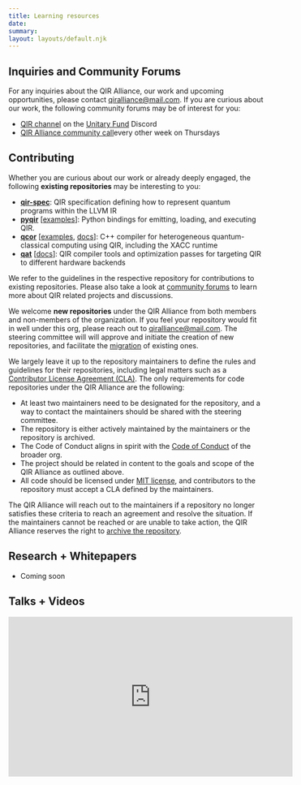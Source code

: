 ```yaml
---
title: Learning resources
date: 
summary: 
layout: layouts/default.njk
---
```


## Inquiries and Community Forums

For any inquiries about the QIR Alliance, our work and upcoming opportunities, please contact [qiralliance@mail.com](mailto:qiralliance@mail.com). If you are curious about our work, the following community forums may be of interest for you:

- [QIR channel](https://discord.com/channels/764231928676089909/920935966586306631) on the [Unitary Fund](https://unitary.fund/) Discord
- [QIR Alliance community call](https://calendar.google.com/calendar/event?eid=NnJua2o0M2hqOGQyODZrdHAxYW82djg2Z2RfMjAyMjAyMDNUMTczMDAwWiBjX21ncWRxNmhqMmlzaTRkNmg0NjdrZnF2ZzYwQGc)every other week on Thursdays

## Contributing

Whether you are curious about our work or already deeply engaged, the following
**existing repositories** may be interesting to you:

- [**qir-spec**](https://github.com/qir-alliance/qir-spec): QIR specification defining how to represent quantum programs within the LLVM IR
- [**pyqir**](https://github.com/qir-alliance/pyqir) [[examples](https://github.com/qir-alliance/pyqir/tree/main/examples)]: Python bindings for emitting, loading, and executing QIR.
- [**qcor**](https://github.com/qir-alliance/qcor) [[examples](https://github.com/qir-alliance/qcor/tree/master/examples), [docs](https://aide-qc.github.io/deploy/lang_spec/)]: C++ compiler for heterogeneous quantum-classical computing using QIR, including the XACC runtime
- [**qat**](https://github.com/qir-alliance/qat) [[docs](https://qir-alliance.github.io/qat/)]: QIR compiler tools and optimization passes for targeting QIR to different hardware backends

We refer to the guidelines in the respective repository for contributions to existing repositories. Please also take a look at [community forums](#inquiries-and-community-forums) to learn more about QIR related projects and discussions.

We welcome **new repositories** under the QIR Alliance from both members and non-members of the organization. If you feel your repository would fit in well under this org, please reach out to [qiralliance@mail.com](mailto:qiralliance@mail.com). The steering committee will will approve and initiate the creation of new repositories, and facilitate the [migration](https://docs.github.com/en/repositories/creating-and-managing-repositories/transferring-a-repository#transferring-a-repository-owned-by-your-user-account) of existing ones.

We largely leave it up to the repository maintainers to define the rules and guidelines for their repositories, including legal matters such as a [Contributor License Agreement (CLA)](https://en.wikipedia.org/wiki/Contributor_License_Agreement). The only requirements for code repositories under the QIR Alliance are the following:

- At least two maintainers need to be designated for the repository, and a way to contact the maintainers should be shared with the steering committee.
- The repository is either actively maintained by the maintainers or the repository is archived.
- The Code of Conduct aligns in spirit with the [Code of Conduct](https://github.com/qir-alliance/.github/blob/main/Code_of_Conduct.md) of the broader org.
- The project should be related in content to the goals and scope of the QIR Alliance as outlined above.
- All code should be licensed under [MIT license](https://mit-license.org/), and contributors to the repository must accept a CLA defined by the maintainers.

The QIR Alliance will reach out to the maintainers if a repository no longer satisfies these criteria to reach an agreement and resolve the situation. If the maintainers cannot be reached or are unable to take action, the QIR Alliance reserves the right to [archive the repository](https://docs.github.com/en/repositories/archiving-a-github-repository/archiving-repositories).

## Research + Whitepapers

- Coming soon

## Talks + Videos

<iframe width="560" height="315" src="https://www.youtube-nocookie.com/embed/_0QJicz4ZR4" title="YouTube video player" frameborder="0" allow="accelerometer; autoplay; clipboard-write; encrypted-media; gyroscope; picture-in-picture" allowfullscreen></iframe>
